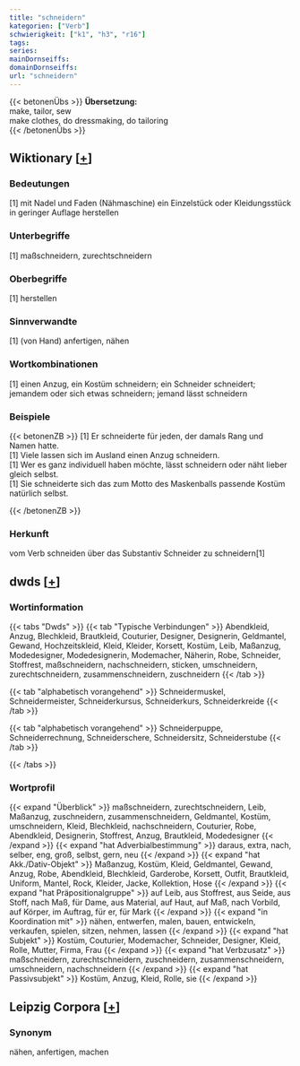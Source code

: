 ```yaml
---
title: "schneidern"
kategorien: ["Verb"]
schwierigkeit: ["k1", "h3", "r16"]
tags:
series:
mainDornseiffs:
domainDornseiffs:
url: "schneidern"
---
```


{{< betonenÜbs >}}
**Übersetzung:**  
make, tailor, sew  
make clothes, do dressmaking, do tailoring  
{{< /betonenÜbs >}}

## Wiktionary [[+](https://de.wiktionary.org/wiki/schneidern)]

### Bedeutungen
[1] mit Nadel und Faden (Nähmaschine) ein Einzelstück oder Kleidungsstück in geringer Auflage herstellen  

### Unterbegriffe
[1] maßschneidern, zurechtschneidern  

### Oberbegriffe
[1] herstellen  

### Sinnverwandte
[1] (von Hand) anfertigen, nähen  

### Wortkombinationen
[1] einen Anzug, ein Kostüm schneidern; ein Schneider schneidert; jemandem oder sich etwas schneidern; jemand lässt schneidern  

### Beispiele
{{< betonenZB >}}
[1] Er schneiderte für jeden, der damals Rang und Namen hatte.  
[1] Viele lassen sich im Ausland einen Anzug schneidern.  
[1] Wer es ganz individuell haben möchte, lässt schneidern oder näht lieber gleich selbst.  
[1] Sie schneiderte sich das zum Motto des Maskenballs passende Kostüm natürlich selbst.  

{{< /betonenZB >}}
### Herkunft
vom Verb schneiden über das Substantiv Schneider zu schneidern[1]  



## dwds [[+](https://www.dwds.de/wb/schneidern)]

### Wortinformation
{{< tabs "Dwds" >}}
{{< tab "Typische Verbindungen" >}}
Abendkleid, Anzug, Blechkleid, Brautkleid, Couturier, Designer, Designerin, Geldmantel, Gewand, Hochzeitskleid, Kleid, Kleider, Korsett, Kostüm, Leib, Maßanzug, Modedesigner, Modedesignerin, Modemacher, Näherin, Robe, Schneider, Stoffrest, maßschneidern, nachschneidern, sticken, umschneidern, zurechtschneidern, zusammenschneidern, zuschneidern
{{< /tab >}}

{{< tab "alphabetisch vorangehend" >}}
Schneidermuskel, Schneidermeister, Schneiderkursus, Schneiderkurs, Schneiderkreide
{{< /tab >}}

{{< tab "alphabetisch vorangehend" >}}
Schneiderpuppe, Schneiderrechnung, Schneiderschere, Schneidersitz, Schneiderstube
{{< /tab >}}

{{< /tabs >}}

### Wortprofil
{{< expand "Überblick" >}} maßschneidern, zurechtschneidern, Leib, Maßanzug, zuschneidern, zusammenschneidern, Geldmantel, Kostüm, umschneidern, Kleid, Blechkleid, nachschneidern, Couturier, Robe, Abendkleid, Designerin, Stoffrest, Anzug, Brautkleid, Modedesigner {{< /expand >}}
{{< expand "hat Adverbialbestimmung" >}} daraus, extra, nach, selber, eng, groß, selbst, gern, neu {{< /expand >}}
{{< expand "hat Akk./Dativ-Objekt" >}} Maßanzug, Kostüm, Kleid, Geldmantel, Gewand, Anzug, Robe, Abendkleid, Blechkleid, Garderobe, Korsett, Outfit, Brautkleid, Uniform, Mantel, Rock, Kleider, Jacke, Kollektion, Hose {{< /expand >}}
{{< expand "hat Präpositionalgruppe" >}} auf Leib, aus Stoffrest, aus Seide, aus Stoff, nach Maß, für Dame, aus Material, auf Haut, auf Maß, nach Vorbild, auf Körper, im Auftrag, für er, für Mark {{< /expand >}}
{{< expand "in Koordination mit" >}} nähen, entwerfen, malen, bauen, entwickeln, verkaufen, spielen, sitzen, nehmen, lassen {{< /expand >}}
{{< expand "hat Subjekt" >}} Kostüm, Couturier, Modemacher, Schneider, Designer, Kleid, Rolle, Mutter, Firma, Frau {{< /expand >}}
{{< expand "hat Verbzusatz" >}} maßschneidern, zurechtschneidern, zuschneidern, zusammenschneidern, umschneidern, nachschneidern {{< /expand >}}
{{< expand "hat Passivsubjekt" >}} Kostüm, Anzug, Kleid, Rolle, sie {{< /expand >}}

## Leipzig Corpora [[+](https://corpora.uni-leipzig.de/en/res?word=schneidern&corpusId=deu_newscrawl-public_2018)]


### Synonym
nähen, anfertigen, machen

